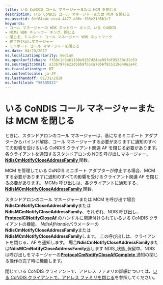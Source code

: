 ```yaml
---
title: いる CoNDIS コール マネージャーまたは MCM を閉じる
description: いる CoNDIS コール マネージャーまたは MCM を閉じる
ms.assetid: 6ef64e4c-eec4-4477-a06c-f80e21d5b1c7
keywords:
- コール マネージャーの WDK ネットワー キング、いる CoNDIS
- MCMs WDK ネットワー キング、閉じる
- 閉じる、ミニポート コール マネージャー WDK ネットワーク
- 終了呼び出しマネージャー
- ミニポート コール マネージャーを閉じる
ms.date: 04/20/2017
ms.localizationpriority: medium
ms.openlocfilehash: ff88c1c9a61198e9207d24ae997df85238c32e53
ms.sourcegitcommit: a33b7978e22d5bb9f65ca7056f955319049a2e4c
ms.translationtype: MT
ms.contentlocale: ja-JP
ms.lasthandoff: 01/31/2019
ms.locfileid: "56535922"
---
```

# <a name="closing-a-condis-call-manager-or-mcm"></a>いる CoNDIS コール マネージャーまたは MCM を閉じる





ときに、スタンドアロンのコール マネージャーは、基になるミニポート アダプターからバインド解除、コール マネージャーする必要がありますに通知のすべての影響を受けるいる CoNDIS クライアント関連 AF を閉じる必要があります。 各クライアントを通知するスタンドアロンの NDIS 呼び出しマネージャー、 [ **NdisCmNotifyCloseAddressFamily** ](https://msdn.microsoft.com/library/windows/hardware/ff561680)関数。

MCM を管理している CoNDIS ミニポート アダプターが停止する場合、MCM する必要がありますに通知のすべての影響を受けるクライアント関連 AF を閉じる必要があります。 MCMs 呼び出しは、各クライアントに通知する、 [ **NdisMCmNotifyCloseAddressFamily** ](https://msdn.microsoft.com/library/windows/hardware/ff563546)関数。

スタンドアロンのコール マネージャーまたは MCM を呼び出す場合**NdisCmNotifyCloseAddressFamily**または**NdisMCmNotifyCloseAddressFamily**、それぞれ、NDIS 呼び出し、 [ **ProtocolClNotifyCloseAf** ](https://msdn.microsoft.com/library/windows/hardware/ff570234)のハンドルに関連付けられているいる CoNDIS クライアントの機能、 *NdisAfHandle*パラメーターの**NdisCmNotifyCloseAddressFamily**または**NdisMCmNotifyCloseAddressFamily**します。 この呼び出しは、クライアントを閉じる、AF を通知します。 場合**NdisCmNotifyCloseAddressFamily**または**NdisMCmNotifyCloseAddressFamily**返します NDIS\_状態\_保留中、NDIS は呼び出しをマネージャーの[**ProtocolCmNotifyCloseAfComplete** ](https://msdn.microsoft.com/library/windows/hardware/ff570248)通知の閉じる操作の完了時に機能します。

閉じている CoNDIS クライアントで、アドレス ファミリの詳細については、[いる CoNDIS クライアントで、アドレス ファミリを閉じる](closing-an-address-family-in-a-condis-client.md)を参照してください。

 

 





